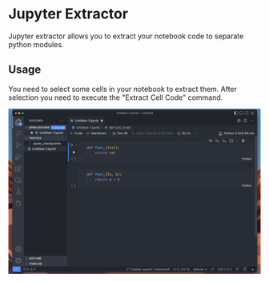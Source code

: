 # Jupyter Extractor
Jupyter extractor allows you to extract your notebook code to separate python modules.

## Usage
You need to select some cells in your notebook to extract them. After selection you need to execute the "Extract Cell Code" command.

![Alt Text](./examples/Jupyter%20Extractor.gif)